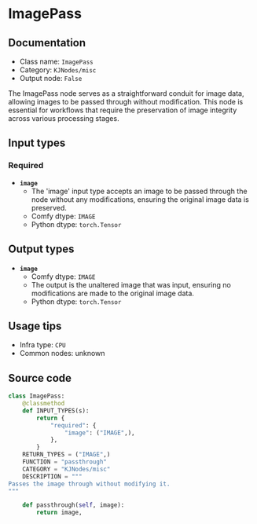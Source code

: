 # ImagePass
## Documentation
- Class name: `ImagePass`
- Category: `KJNodes/misc`
- Output node: `False`

The ImagePass node serves as a straightforward conduit for image data, allowing images to be passed through without modification. This node is essential for workflows that require the preservation of image integrity across various processing stages.
## Input types
### Required
- **`image`**
    - The 'image' input type accepts an image to be passed through the node without any modifications, ensuring the original image data is preserved.
    - Comfy dtype: `IMAGE`
    - Python dtype: `torch.Tensor`
## Output types
- **`image`**
    - Comfy dtype: `IMAGE`
    - The output is the unaltered image that was input, ensuring no modifications are made to the original image data.
    - Python dtype: `torch.Tensor`
## Usage tips
- Infra type: `CPU`
- Common nodes: unknown


## Source code
```python
class ImagePass:
    @classmethod
    def INPUT_TYPES(s):
        return {
            "required": {
                "image": ("IMAGE",),
            },
        }
    RETURN_TYPES = ("IMAGE",)
    FUNCTION = "passthrough"
    CATEGORY = "KJNodes/misc"
    DESCRIPTION = """
Passes the image through without modifying it.
"""

    def passthrough(self, image):
        return image,

```
